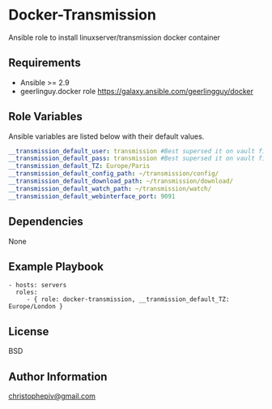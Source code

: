 Docker-Transmission
=========

Ansible role to install linuxserver/transmission docker container 

Requirements
------------

* Ansible >= 2.9
* geerlinguy.docker role <https://galaxy.ansible.com/geerlingguy/docker>

Role Variables
--------------

Ansible variables are listed below with their default values.

```yaml
__transmission_default_user: transmission #Best supersed it on vault file
__transmission_default_pass: transmission #Best supersed it on vault file
__transmission_default_TZ: Europe/Paris
__transmission_default_config_path: ~/transmission/config/
__transmission_default_download_path: ~/transmission/download/
__transmission_default_watch_path: ~/transmission/watch/
__transmission_default_webinterface_port: 9091
```

Dependencies
------------

None

Example Playbook
----------------

    - hosts: servers
      roles:
         - { role: docker-transmission, __tranmission_default_TZ: Europe/London }

License
-------

BSD

Author Information
------------------

christophepiv@gmail.com
